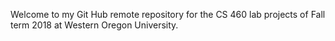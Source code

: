 Welcome to my Git Hub remote repository for the CS 460 lab projects of Fall term 2018 at Western Oregon University.

